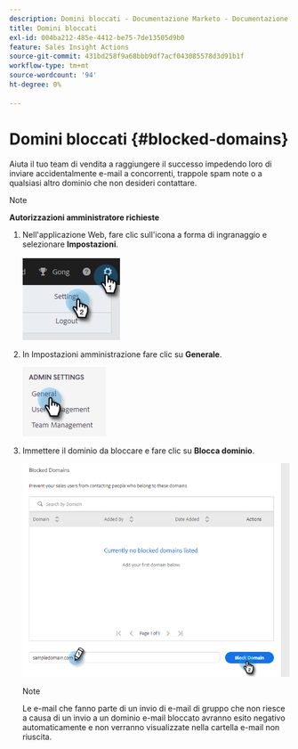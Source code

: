 ```yaml
---
description: Domini bloccati - Documentazione Marketo - Documentazione del prodotto
title: Domini bloccati
exl-id: 004ba212-485e-4412-be75-7de13505d9b0
feature: Sales Insight Actions
source-git-commit: 431bd258f9a68bbb9df7acf043085578d3d91b1f
workflow-type: tm+mt
source-wordcount: '94'
ht-degree: 0%

---
```


# Domini bloccati {#blocked-domains}

Aiuta il tuo team di vendita a raggiungere il successo impedendo loro di inviare accidentalmente e-mail a concorrenti, trappole spam note o a qualsiasi altro dominio che non desideri contattare.

>[!NOTE]
>
>**Autorizzazioni amministratore richieste**

1. Nell&#39;applicazione Web, fare clic sull&#39;icona a forma di ingranaggio e selezionare **Impostazioni**.

   ![](assets/blocked-domains-1.png)

1. In Impostazioni amministrazione fare clic su **Generale**.

   ![](assets/blocked-domains-2.png)

1. Immettere il dominio da bloccare e fare clic su **Blocca dominio**.

   ![](assets/blocked-domains-3.png)

   >[!NOTE]
   >
   >Le e-mail che fanno parte di un invio di e-mail di gruppo che non riesce a causa di un invio a un dominio e-mail bloccato avranno esito negativo automaticamente e non verranno visualizzate nella cartella e-mail non riuscita.
